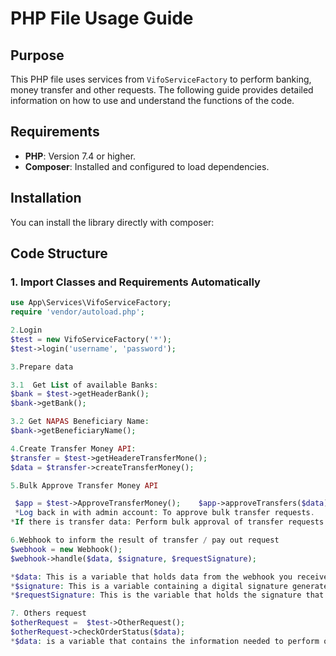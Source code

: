 # PHP File Usage Guide
## Purpose

This PHP file uses services from `VifoServiceFactory` to perform banking, money transfer and other requests. The following guide provides detailed information on how to use and understand the functions of the code.

## Requirements
- **PHP**: Version 7.4 or higher.
- **Composer**: Installed and configured to load dependencies.
## Installation
You can install the library directly with composer:
## Code Structure
### 1. Import Classes and Requirements Automatically
```php
use App\Services\VifoServiceFactory;
require 'vendor/autoload.php';

2.Login
$test = new VifoServiceFactory('*');
$test->login('username', 'password');

3.Prepare data

3.1  Get List of available Banks:
$bank = $test->getHeaderBank();
$bank->getBank();

3.2 Get NAPAS Beneficiary Name:
$bank->getBeneficiaryName();

4.Create Transfer Money API:
$transfer = $test->getHeadereTransferMone();
$data = $transfer->createTransferMoney();

5.Bulk Approve Transfer Money API

 $app = $test->ApproveTransferMoney();    $app->approveTransfers($data);
 *Log back in with admin account: To approve bulk transfer requests.
*If there is transfer data: Perform bulk approval of transfer requests using ApproveTransferMoney and approveTransfers methods.

6.Webhook to inform the result of transfer / pay out request
$webhook = new Webhook();
$webhook->handle($data, $signature, $requestSignature);

*$data: This is a variable that holds data from the webhook you receive from an external service or application.
*$signature: This is a variable containing a digital signature generated by the webhook service to authenticate the integrity and origin of the data.
*$requestSignature: This is the variable that holds the signature that you calculate in your application to compare with the signature sent from the webhook service ($signature)

7. Others request
$otherRequest =  $test->OtherRequest();
$otherRequest->checkOrderStatus($data);
*$data: is a variable that contains the information needed to perform order status checks."# VIFO_api_document_money_order"  
